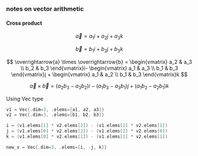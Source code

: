 ### notes on vector arithmetic

#### Cross product

$$
\overrightarrow{a} = a_1i + a_2j + a_3k
$$

$$
\overrightarrow{b} = b_1i+ b_2j + b_3k
$$

$$ 
\overrightarrow{a} \times \overrightarrow{b} =
\begin{vmatrix}
a_2 & a_3 \\
b_2 & b_3
\end{vmatrix}i-
\begin{vmatrix}
a_1 & a_3 \\
b_1 & b_3
\end{vmatrix}j
+
\begin{vmatrix}
a_1 & a_2 \\
b_1 & b_3
\end{vmatrix}k
$$

$$
\overrightarrow{a} \times \overrightarrow{b} = (a_2b_3 - a_3b_2)i - (a_1b_3 - a_3b_1)j + (a_1b_2 - a_2b_1)k
$$

Using Vec type

```c
v1 = Vec{.dim=3, .elems=[a1, a2, a3]}
v2 = Vec{.dim=3, .elems=[b1, b2, b3]}

i = (v1.elems[1] * v2.elems[2]) - (v1.elems[2] * v2.elems[1])
j = (v1.elems[0] * v2.elems[2]) - (v1.elems[2] * v2.elems[0])
k = (v1.elems[0] * v2.elems[1]) - (v1.elems[1] * v2.elems[1])

new_v = Vec{.dim=3, .elems=[i, -j, k]}
```
